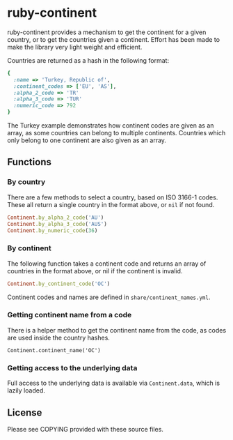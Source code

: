 ruby-continent
==============

ruby-continent provides a mechanism to get the continent for a given country, or
to get the countries given a continent.  Effort has been made to make the
library very light weight and efficient.

Countries are returned as a hash in the following format:

```ruby
{
  :name => 'Turkey, Republic of',
  :continent_codes => ['EU', 'AS'],
  :alpha_2_code => 'TR'
  :alpha_3_code => 'TUR'
  :numeric_code => 792
}
```

The Turkey example demonstrates how continent codes are given as an array, as
some countries can belong to multiple continents.  Countries which only belong
to one continent are also given as an array.

Functions
---------

### By country

There are a few methods to select a country, based on ISO 3166-1 codes.  These
all return a single country in the format above, or `nil` if not found.

```RUBY
Continent.by_alpha_2_code('AU')
Continent.by_alpha_3_code('AUS')
Continent.by_numeric_code(36)
```

### By continent

The following function takes a continent code and returns an array of countries
in the format above, or nil if the continent is invalid.

```ruby
Continent.by_continent_code('OC')
```

Continent codes and names are defined in `share/continent_names.yml`.

### Getting continent name from a code

There is a helper method to get the continent name from the code, as codes are
used inside the country hashes.

```
Continent.continent_name('OC')
```

### Getting access to the underlying data

Full access to the underlying data is available via `Continent.data`, which is
lazily loaded.

License
-------

Please see COPYING provided with these source files.
